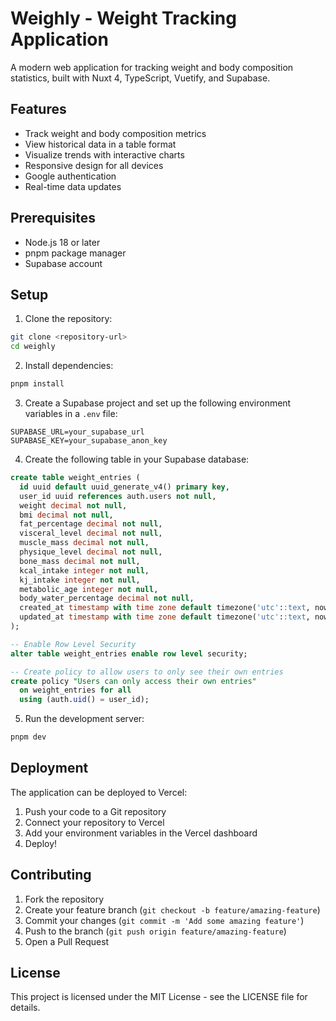 # Weighly - Weight Tracking Application

A modern web application for tracking weight and body composition statistics, built with Nuxt 4, TypeScript, Vuetify, and Supabase.

## Features

- Track weight and body composition metrics
- View historical data in a table format
- Visualize trends with interactive charts
- Responsive design for all devices
- Google authentication
- Real-time data updates

## Prerequisites

- Node.js 18 or later
- pnpm package manager
- Supabase account

## Setup

1. Clone the repository:
```bash
git clone <repository-url>
cd weighly
```

2. Install dependencies:
```bash
pnpm install
```

3. Create a Supabase project and set up the following environment variables in a `.env` file:
```env
SUPABASE_URL=your_supabase_url
SUPABASE_KEY=your_supabase_anon_key
```

4. Create the following table in your Supabase database:
```sql
create table weight_entries (
  id uuid default uuid_generate_v4() primary key,
  user_id uuid references auth.users not null,
  weight decimal not null,
  bmi decimal not null,
  fat_percentage decimal not null,
  visceral_level decimal not null,
  muscle_mass decimal not null,
  physique_level decimal not null,
  bone_mass decimal not null,
  kcal_intake integer not null,
  kj_intake integer not null,
  metabolic_age integer not null,
  body_water_percentage decimal not null,
  created_at timestamp with time zone default timezone('utc'::text, now()) not null,
  updated_at timestamp with time zone default timezone('utc'::text, now()) not null
);

-- Enable Row Level Security
alter table weight_entries enable row level security;

-- Create policy to allow users to only see their own entries
create policy "Users can only access their own entries"
  on weight_entries for all
  using (auth.uid() = user_id);
```

5. Run the development server:
```bash
pnpm dev
```

## Deployment

The application can be deployed to Vercel:

1. Push your code to a Git repository
2. Connect your repository to Vercel
3. Add your environment variables in the Vercel dashboard
4. Deploy!

## Contributing

1. Fork the repository
2. Create your feature branch (`git checkout -b feature/amazing-feature`)
3. Commit your changes (`git commit -m 'Add some amazing feature'`)
4. Push to the branch (`git push origin feature/amazing-feature`)
5. Open a Pull Request

## License

This project is licensed under the MIT License - see the LICENSE file for details.
